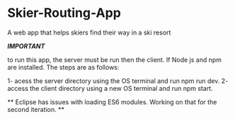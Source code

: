 # Skier-Routing-App
A web app that helps skiers find their way in a ski resort

***IMPORTANT***

to run this app, the server must be run then the client. If Node js and npm are installed. The steps are as follows:

1- acess the server directory using the OS terminal and run npm run dev.
2- access the client directory using a new OS terminal and run npm start.

** Eclipse has issues with loading ES6 modules. Working on that for the second iteration. **

